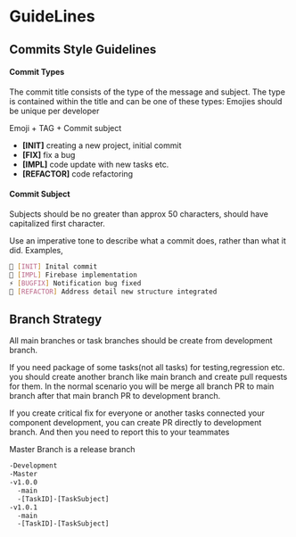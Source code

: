 # GuideLines
## Commits Style Guidelines

#### Commit Types

The commit title consists of the type of the message and subject. The type is contained within the title and can be one of these types:
Emojies should be unique per developer 

Emoji + TAG + Commit subject 

* **[INIT]** creating a new project, initial commit
* **[FIX]** fix a bug
* **[IMPL]** code update with new tasks etc.
* **[REFACTOR]** code refactoring


#### Commit Subject 

Subjects should be no greater than approx 50 characters, should have capitalized first character.

Use an imperative tone to describe what a commit does, rather than what it did. 
Examples, 

```bash
🧸 [INIT] Inital commit
🌙 [IMPL] Firebase implementation
⚡️ [BUGFIX] Notification bug fixed
🍉 [REFACTOR] Address detail new structure integrated
```

## Branch Strategy 
All main branches or task branches should be create from development branch. 

If you need package of some tasks(not all tasks) for testing,regression etc. you should create another branch like main branch and create pull requests for them. In the normal scenario you will be merge all branch PR to main branch after that main branch PR to development branch.

If you create critical fix for everyone or another tasks connected your component development, you can create PR directly to development branch. 
And then you need to report this to your teammates

Master  Branch is a release branch

```bash
-Development 
-Master 
-v1.0.0
  -main
  -[TaskID]-[TaskSubject]
-v1.0.1
  -main
  -[TaskID]-[TaskSubject]  
```
